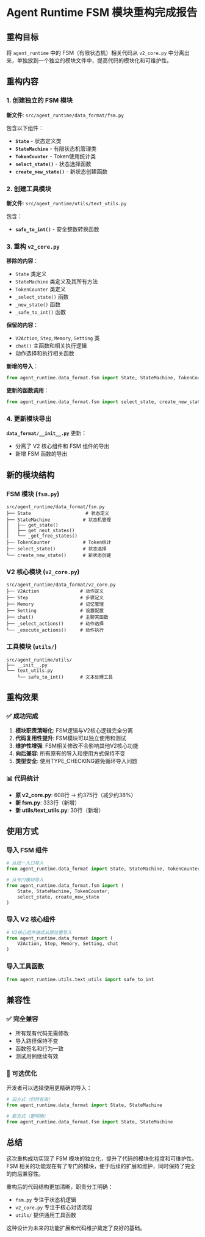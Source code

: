 # Agent Runtime FSM 模块重构完成报告

## 重构目标
将 `agent_runtime` 中的 FSM（有限状态机）相关代码从 `v2_core.py` 中分离出来，单独放到一个独立的模块文件中，提高代码的模块化和可维护性。

## 重构内容

### 1. 创建独立的 FSM 模块
**新文件**: `src/agent_runtime/data_format/fsm.py`

包含以下组件：
- **`State`** - 状态定义类
- **`StateMachine`** - 有限状态机管理类
- **`TokenCounter`** - Token使用统计类
- **`select_state()`** - 状态选择函数
- **`create_new_state()`** - 新状态创建函数

### 2. 创建工具模块
**新文件**: `src/agent_runtime/utils/text_utils.py`

包含：
- **`safe_to_int()`** - 安全整数转换函数

### 3. 重构 `v2_core.py`
**移除的内容**：
- `State` 类定义
- `StateMachine` 类定义及其所有方法
- `TokenCounter` 类定义
- `_select_state()` 函数
- `_new_state()` 函数
- `_safe_to_int()` 函数

**保留的内容**：
- `V2Action`, `Step`, `Memory`, `Setting` 类
- `chat()` 主函数和相关执行逻辑
- 动作选择和执行相关函数

**新增的导入**：
```python
from agent_runtime.data_format.fsm import State, StateMachine, TokenCounter
```

**更新的函数调用**：
```python
from agent_runtime.data_format.fsm import select_state, create_new_state
```

### 4. 更新模块导出
**`data_format/__init__.py`** 更新：
- 分离了 V2 核心组件和 FSM 组件的导出
- 新增 FSM 函数的导出

## 新的模块结构

### FSM 模块 (`fsm.py`)
```
src/agent_runtime/data_format/fsm.py
├── State                    # 状态定义
├── StateMachine            # 状态机管理
│   ├── get_state()
│   ├── get_next_states()
│   └── _get_free_states()
├── TokenCounter            # Token统计
├── select_state()          # 状态选择
└── create_new_state()      # 新状态创建
```

### V2 核心模块 (`v2_core.py`)
```
src/agent_runtime/data_format/v2_core.py
├── V2Action               # 动作定义
├── Step                   # 步骤定义
├── Memory                 # 记忆管理
├── Setting                # 设置配置
├── chat()                 # 主聊天函数
├── _select_actions()      # 动作选择
└── _execute_actions()     # 动作执行
```

### 工具模块 (`utils/`)
```
src/agent_runtime/utils/
├── __init__.py
└── text_utils.py
    └── safe_to_int()      # 文本处理工具
```

## 重构效果

### ✅ 成功完成
1. **模块职责清晰化**: FSM逻辑与V2核心逻辑完全分离
2. **代码复用性提升**: FSM模块可以独立使用和测试
3. **维护性增强**: FSM相关修改不会影响其他V2核心功能
4. **向后兼容**: 所有原有的导入和使用方式保持不变
5. **类型安全**: 使用TYPE_CHECKING避免循环导入问题

### 📊 代码统计
- **原 v2_core.py**: 608行 → 约375行（减少约38%）
- **新 fsm.py**: 333行（新增）
- **新 utils/text_utils.py**: 30行（新增）

## 使用方式

### 导入 FSM 组件
```python
# 从统一入口导入
from agent_runtime.data_format import State, StateMachine, TokenCounter

# 从专门模块导入
from agent_runtime.data_format.fsm import (
    State, StateMachine, TokenCounter,
    select_state, create_new_state
)
```

### 导入 V2 核心组件
```python
# V2核心组件继续从原位置导入
from agent_runtime.data_format import (
    V2Action, Step, Memory, Setting, chat
)
```

### 导入工具函数
```python
from agent_runtime.utils.text_utils import safe_to_int
```

## 兼容性

### ✅ 完全兼容
- 所有现有代码无需修改
- 导入路径保持不变
- 函数签名和行为一致
- 测试用例继续有效

### 🔧 可选优化
开发者可以选择使用更精确的导入：
```python
# 旧方式（仍然有效）
from agent_runtime.data_format import State, StateMachine

# 新方式（更明确）
from agent_runtime.data_format.fsm import State, StateMachine
```

## 总结

这次重构成功实现了 FSM 模块的独立化，提升了代码的模块化程度和可维护性。FSM 相关的功能现在有了专门的模块，便于后续的扩展和维护，同时保持了完全的向后兼容性。

重构后的代码结构更加清晰，职责分工明确：
- `fsm.py` 专注于状态机逻辑
- `v2_core.py` 专注于核心对话流程
- `utils/` 提供通用工具函数

这种设计为未来的功能扩展和代码维护奠定了良好的基础。